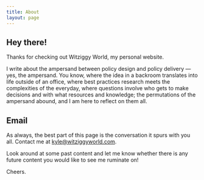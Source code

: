 ```yaml
---
title: About
layout: page
---
```

## Hey there!
Thanks for checking out Witziggy World, my personal website.

I write about the ampersand between policy design and policy delivery — yes, the ampersand. You know, where the idea in a backroom translates into life outside of an office, where best practices research meets the complexities of the everyday, where questions involve who gets to make decisions and with what resources and knowledge; the permutations of the ampersand abound, and I am here to reflect on them all.

## Email
As always, the best part of this page is the conversation it spurs with you all. Contact me at [kyle@witziggyworld.com](mailto:kyle@witziggyworld.com).

Look around at some past content and let me know whether there is any future content you would like to see me ruminate on!

Cheers.